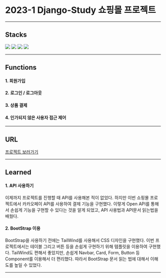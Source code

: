 # 2023-1 Django-Study 쇼핑몰 프로젝트
---

## Stacks
<img src="https://img.shields.io/badge/HTML5-E34F26?style=flat-square&logo=HTML5&logoColor=white"/>
<img src="https://img.shields.io/badge/CSS3-1572B6?style=flat-square&logo=CSS3&logoColor=white"/>
<img src="https://img.shields.io/badge/Python-3776AB?style=flat-square&logo=Python&logoColor=white"/>
<img src="https://img.shields.io/badge/Django-092E20?style=flat-square&logo=Django&logoColor=white"/>

---


## Functions
#### 1. 회원가입 
#### 2. 로그인 / 로그아웃
#### 3. 상품 결제
#### 4. 인가되지 않은 사용자 접근 제어

---


## URL
[프로젝트 보러가기](http://wooyong99.pythonanywhere.com/)

---


## Learned
#### 1. API 사용하기
이제까지 프로젝트를 진행할 때 API를 사용해본 적이 없었다. 하지만 이번 쇼핑몰 프로젝트에서 카카오페이 API를 사용하여 결제 기능을 구현했다. 이렇게 Open API를 통해서 손쉽게
기능을 구현할 수 있다는 것을 알게 되었고, API 사용법과 API문서 읽는법을 배웠다.
<br>
#### 2. BootStrap 이용
BootStrap을 사용하기 전에는 TailWind를 사용해서 CSS 디자인을 구현했다. 이번 프로젝트에서는 테이블 그리고 버튼 등을 손쉽게 구현하기 위해 템플릿을 이용하여 구현했다. TailWind도
편해서 좋았지만, 손쉽게 Navbar, Card, Form, Button 등 Component를 이용해서 더 편리했다. 따라서 BootStrap 문서 읽는 법에 대해서 이해도를 높일 수 있었다.

---
